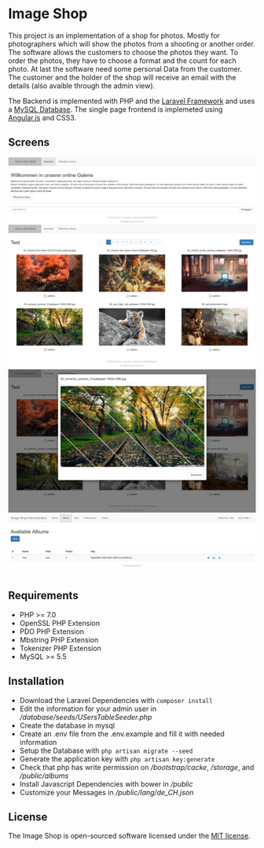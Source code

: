 # Image Shop

This project is an implementation of a shop for photos. Mostly for photographers which will show the photos from a shooting or another order.
The software allows the customers to choose the photos they want. To order the photos, they have to choose a format and the count for each photo. At last the software need some personal Data from the customer.
The customer and the holder of the shop will receive an email with the details (also avaible through the admin view).

The Backend is implemented with PHP and the [Laravel Framework](https://laravel.com/) and uses a [MySQL Database](https://www.mysql.de/). The single page frontend is implemeted using [Angular.js](https://www.angularjs.org/) and CSS3.

## Screens

![Startpage](_files/screens/startpage.png)
![Images](_files/screens/images.png)
![Image Detail](_files/screens/image_detail.png)
![Admin Albums](_files/screens/admin_albums.png)

## Requirements

* PHP >= 7.0
* OpenSSL PHP Extension
* PDO PHP Extension
* Mbstring PHP Extension
* Tokenizer PHP Extension
* MySQL >= 5.5

## Installation

* Download the Laravel Dependencies with `composer install`
* Edit the information for your admin user in */database/seeds/USersTableSeeder.php*
* Create the database in mysql
* Create an .env file from the .env.example and fill it with needed information
* Setup the Database with `php artisan migrate --seed`
* Generate the application key with `php artisan key:generate`
* Check that php has write permission on */bootstrap/cacke*, */storage*, and */public/albums*
* Install Javascript Dependencies with bower in */public*
* Customize your Messages in */public/lang/de_CH.json*

## License

The Image Shop is open-sourced software licensed under the [MIT license](http://opensource.org/licenses/MIT).
